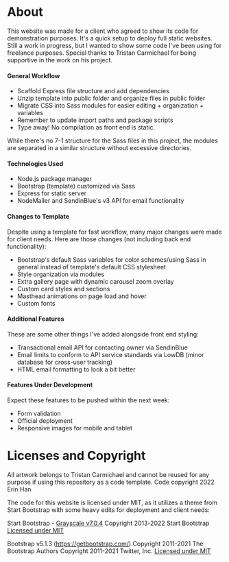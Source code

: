 # About

This website was made for a client who agreed to show its code for demonstration purposes. It's a quick setup to deploy full static websites. Still a work in progress, but I wanted to show some code I've been using for freelance purposes. Special thanks to Tristan Carmichael for being supportive in the work on his project.

#### General Workflow
- Scaffold Express file structure and add dependencies
- Unzip template into public folder and organize files in public folder
- Migrate CSS into Sass modules for easier editing + organization + variables
- Remember to update import paths and package scripts
- Type away! No compilation as front end is static.

While there's no 7-1 structure for the Sass files in this project, the modules are separated in a similar structure without excessive directories.

#### Technologies Used
- Node.js package manager
- Bootstrap (template) customized via Sass
- Express for static server
- NodeMailer and SendinBlue's v3 API for email functionality

#### Changes to Template
Despite using a template for fast workflow, many major changes were made for client needs. Here are those changes (not including back end functionality):

- Bootstrap's default Sass variables for color schemes/using Sass in general instead of template's default CSS stylesheet
- Style organization via modules
- Extra gallery page with dynamic carousel zoom overlay
- Custom card styles and sections
- Masthead animations on page load and hover
- Custom fonts

#### Additional Features
These are some other things I've added alongside front end styling:

- Transactional email API for contacting owner via SendinBlue
- Email limits to conform to API service standards via LowDB (minor database for cross-user tracking)
- HTML email formatting to look a bit better

#### Features Under Development
Expect these features to be pushed within the next week:

- Form validation
- Official deployment
- Responsive images for mobile and tablet

# Licenses and Copyright

All artwork belongs to Tristan Carmichael and cannot be reused for any purpose if using this repository as a code template.
Code copyright 2022 Erin Han

The code for this website is licensed under MIT, as it utilizes a theme from Start Bootstrap with some heavy edits for deployment and client needs:

Start Bootstrap - [Grayscale v7.0.4](https://startbootstrap.com/theme/grayscale)
Copyright 2013-2022 Start Bootstrap
[Licensed under MIT](https://github.com/StartBootstrap/startbootstrap-grayscale/blob/master/LICENSE)

Bootstrap v5.1.3 (https://getbootstrap.com/)
Copyright 2011-2021 The Bootstrap Authors
Copyright 2011-2021 Twitter, Inc.
[Licensed under MIT](https://github.com/twbs/bootstrap/blob/main/LICENSE)
